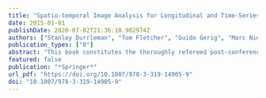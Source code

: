 ```yaml
---
title: "Spatio-temporal Image Analysis for Longitudinal and Time-Series Image Data - Third International Workshop, STIA 2014, Held in Conjunction with MICCAI 2014, Boston, MA, USA, September 18, 2014, Revised Selected Papers"
date: 2015-01-01
publishDate: 2020-07-02T21:36:10.902974Z
authors: ["Stanley Durrleman", "Tom Fletcher", "Guido Gerig", "Marc Niethammer", "Xavier Pennec"]
publication_types: ["0"]
abstract: "This book constitutes the thoroughly refereed post-conference proceedings of the Third International Workshop on Spatio-temporal Image Analysis for Longitudinal and Time-Series Image Data, STIA 2014, held in conjunction with MICCAI 2014 in Boston, MA, USA, in September 2014. The 7 papers presented in this volume were carefully reviewed and selected from 15 submissions. They are organized in topical sections named: longitudinal registration and shape modeling, longitudinal modeling, reconstruction from longitudinal data, and 4D image processing."
featured: false
publication: "*Springer*"
url_pdf: "https://doi.org/10.1007/978-3-319-14905-9"
doi: "10.1007/978-3-319-14905-9"
---
```



